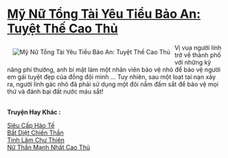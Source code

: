 <a href="https://truyenwiki.net/my-nu-tong-tai-yeu-tieu-bao-an-tuyet-the-cao-thu.35087/" title="Mỹ Nữ Tổng Tài Yêu Tiểu Bảo An: Tuyệt Thế Cao Thủ"><h1>Mỹ Nữ Tổng Tài Yêu Tiểu Bảo An: Tuyệt Thế Cao Thủ</h1></a><div style="display:table"><img align="right" style="float: left; padding: 10px;" src="https://truyenwiki.net/a/img/str/src/35087.jpg" alt="Mỹ Nữ Tổng Tài Yêu Tiểu Bảo An: Tuyệt Thế Cao Thủ">Vị vua người lính trở về thành phố với những kỹ năng phi thường, anh bí mật làm một nhân viên bảo vệ nhỏ để bảo vệ người em gái tuyệt đẹp của đồng đội mình ... Tuy nhiên, sau một loạt tai nạn xảy ra, người lính gác nhỏ đã phải sử dụng một đôi nắm đấm sắt để bảo vệ mọi thứ và đánh bại đất nước máu sắt!</div><p><br><b>Truyện Hay Khác :</b></p><a href="https://truyenwiki.net/sieu-cap-hao-te.36361/" alt="Siêu Cấp Hào Tế">Siêu Cấp Hào Tế</a><br/><a href="https://sangtacviet.wordpress.com/2020/10/22/bat-diet-chien-than/" alt="Bất Diệt Chiến Thần">Bất Diệt Chiến Thần</a><br/><a href="https://github.com/nownovels/topcv/tree/master/truyenhay/35597" alt="Tinh Lâm Chư Thiên">Tinh Lâm Chư Thiên</a><br/><a href="https://github.com/nownovels/topcv/tree/master/truyenhay/36590" alt="Nữ Thần Mạnh Nhất Cao Thủ">Nữ Thần Mạnh Nhất Cao Thủ</a><br/>